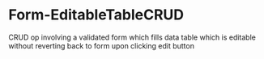 # Form-EditableTableCRUD
CRUD op involving a validated form which fills data table which is editable without reverting back to form upon clicking edit button
